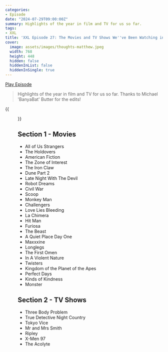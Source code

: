 ```yaml
---
categories:
- Episode
date: "2024-07-29T09:00:00Z"
summary: Highlights of the year in film and TV for us so far.
tags:
- XXL
title: 'XXL Episode 27: The Movies and TV Shows We''ve Been Watching in 2024 (So Far)'
cover: 
  image: assets/images/thoughts-matthew.jpeg
  width: 768
  height: 448
  hidden: false
  hiddenInList: false
  hiddenInSingle: true
---
```


[Play Episode](https://www.patreon.com/posts/xxl-episode-27-109001915)
> Highlights of the year in film and TV for us so far. Thanks to Michael 'BanyaBat' Butter for the edits!

{{<figure 
    src="/assets/images/thoughts-matthew.jpeg" 
    alt="Thoughts Matthew" 
    caption="Image Credit: melmer">}}

## Section 1 - Movies

- All of Us Strangers
- The Holdovers
- American Fiction
- The Zone of Interest 
- The Iron Claw
- Dune Part 2 
- Late Night With The Devil 
- Robot Dreams
- Civil War
- Scoop
- Monkey Man
- Challengers
- Love Lies Bleeding
- La Chimera
- Hit Man
- Furiosa
- The Beast
- A Quiet Place Day One
- Maxxxine 
- Longlegs 
- The First Omen
- In A Violent Nature
- Twisters
- Kingdom of the Planet of the Apes
- Perfect Days
- Kinds of Kindness
- Monster

## Section 2 - TV Shows

- Three Body Problem
- True Detective Night Country
- Tokyo Vice
- Mr and Mrs Smith
- Ripley
- X-Men 97
- The Acolyte